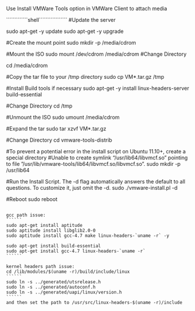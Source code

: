 Use Install VMWare Tools option in VMWare Client to attach media

`````````````shell`````````````````
#Update the server

sudo apt-get -y update
sudo apt-get -y upgrade

#Create the mount point
sudo mkdir -p /media/cdrom

#Mount the ISO
sudo mount /dev/cdrom /media/cdrom
#Change Directory

cd /media/cdrom

#Copy the tar file to your /tmp directory
sudo cp VM*.tar.gz /tmp

#Install Build tools if necessary
sudo apt-get -y install linux-headers-server build-essential

#Change Directory
cd /tmp

#Unmount the ISO
sudo umount /media/cdrom

#Expand the tar
sudo tar xzvf VM*.tar.gz

#Change Directory
cd vmware-tools-distrib

#To prevent a potential error in the install script on Ubuntu 11.10+, create a special directory
#Unable to create symlink “/usr/lib64/libvmcf.so” pointing to file ”/usr/lib/vmware-tools/lib64/libvmcf.so/libvmcf.so”.
sudo mkdir -p /usr/lib64

#Run the Install Script. The -d flag automatically answers the default to all questions. To customize it, just omit the -d.
sudo ./vmware-install.pl -d

#Reboot
sudo reboot
````````````````````````````````````

gcc path issue:
``````
sudo apt-get install aptitude
sudo aptitude install libglib2.0-0
sudo aptitude install gcc-4.7 make linux-headers-`uname -r` -y

sudo apt-get install build-essential
sudo apt-get install gcc-4.7 linux-headers-`uname -r`
``````

kernel headers path issue:
cd /lib/modules/$(uname -r)/build/include/linux
``````
sudo ln -s ../generated/utsrelease.h
sudo ln -s ../generated/autoconf.h
sudo ln -s ../generated/uapi/linux/version.h 
``````
and then set the path to /usr/src/linux-headers-$(uname -r)/include